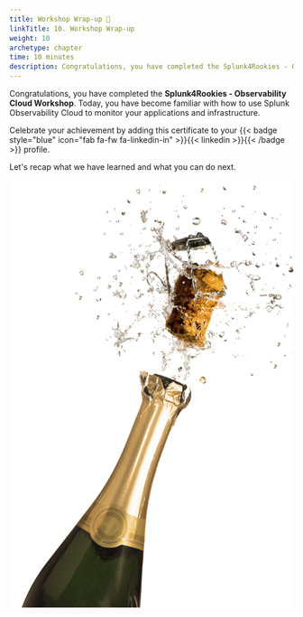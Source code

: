 ```yaml
---
title: Workshop Wrap-up 🎁
linkTitle: 10. Workshop Wrap-up
weight: 10
archetype: chapter
time: 10 minutes
description: Congratulations, you have completed the Splunk4Rookies - Observability Cloud Workshop. Today, you have become familiar with how to use Splunk Observability Cloud to monitor your applications and infrastructure.
---
```


Congratulations, you have completed the **Splunk4Rookies - Observability Cloud Workshop**. Today, you have become familiar with how to use Splunk Observability Cloud to monitor your applications and infrastructure.

Celebrate your achievement by adding this certificate to your {{< badge style="blue" icon="fab fa-fw fa-linkedin-in" >}}{{< linkedin >}}{{< /badge >}}  profile.

Let's recap what we have learned and what you can do next.

![Champagne](images/champagne.png?width=45vw)
